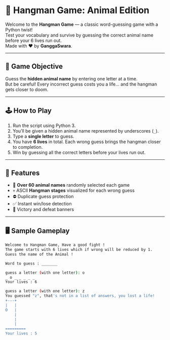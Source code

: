 # 🐍 Hangman Game: Animal Edition

Welcome to the **Hangman Game** — a classic word-guessing game with a Python twist!  
Test your vocabulary and survive by guessing the correct animal name before your 6 lives run out.  
Made with ❤️ by **GanggaSwara**.

---

## 🎯 Game Objective

Guess the **hidden animal name** by entering one letter at a time.  
But be careful! Every incorrect guess costs you a life... and the hangman gets closer to doom.

---

## 🕹️ How to Play

1. Run the script using Python 3.
2. You’ll be given a hidden animal name represented by underscores (`_`).
3. Type a **single letter** to guess.
4. You have **6 lives** in total. Each wrong guess brings the hangman closer to completion.
5. Win by guessing all the correct letters before your lives run out.

---

## 🧠 Features

- 🦁 **Over 60 animal names** randomly selected each game
- 💀 ASCII **Hangman stages** visualized for each wrong guess
- ⛔ Duplicate guess protection
- ✅ Instant win/lose detection
- 🎉 Victory and defeat banners

---

## 🖥️ Sample Gameplay

```bash
Welcome to Hangman Game, Have a good fight !
The game starts with 6 lives which if wrong will be reduced by 1.
Guess the name of the Animal !

Word to guess : _______

guess a letter (with one letter): o
_ o _ _ _ _ _
Your lives : 6

guess a letter (with one letter): z
You guessed "z", that's not in a list of answers, you lost a life!
+---+
|   |
O   |
    |
    |
    |
=========
Your lives : 5
